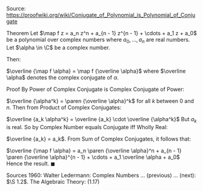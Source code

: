 # 

Source: https://proofwiki.org/wiki/Conjugate_of_Polynomial_is_Polynomial_of_Conjugate

Theorem
Let $\map f z = a_n z^n + a_{n - 1} z^{n - 1} + \cdots + a_1 z + a_0$ be a polynomial over complex numbers where $a_0, \ldots, a_n$ are real numbers.
Let $\alpha \in \C$ be a complex number.

Then:

$\overline {\map f \alpha} = \map f {\overline \alpha}$
where $\overline \alpha$ denotes the complex conjugate of $\alpha$.


Proof
By Power of Complex Conjugate is Complex Conjugate of Power:

$\overline {\alpha^k} = \paren {\overline \alpha}^k$
for all $k$ between $0$ and $n$.
Then from Product of Complex Conjugates:

$\overline {a_k \alpha^k} = \overline {a_k} \cdot \overline {\alpha^k}$
But $a_k$ is real.
So by Complex Number equals Conjugate iff Wholly Real:

$\overline {a_k} = a_k$.
From Sum of Complex Conjugates, it follows that:

$\overline {\map f \alpha} = a_n \paren {\overline \alpha}^n + a_{n - 1} \paren {\overline \alpha}^{n - 1} + \cdots + a_1 \overline \alpha + a_0$
Hence the result.
$\blacksquare$


Sources
1960: Walter Ledermann: Complex Numbers ... (previous) ... (next): $\S 1.2$. The Algebraic Theory: $(1.17)$




